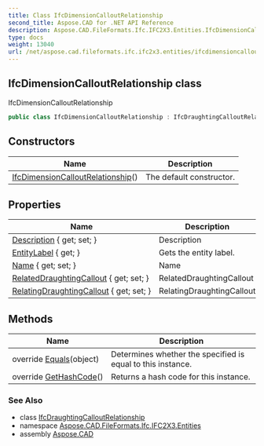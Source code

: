 ```yaml
---
title: Class IfcDimensionCalloutRelationship
second_title: Aspose.CAD for .NET API Reference
description: Aspose.CAD.FileFormats.Ifc.IFC2X3.Entities.IfcDimensionCalloutRelationship class. IfcDimensionCalloutRelationship
type: docs
weight: 13040
url: /net/aspose.cad.fileformats.ifc.ifc2x3.entities/ifcdimensioncalloutrelationship/
---
```

## IfcDimensionCalloutRelationship class

IfcDimensionCalloutRelationship

```csharp
public class IfcDimensionCalloutRelationship : IfcDraughtingCalloutRelationship
```

## Constructors

| Name | Description |
| --- | --- |
| [IfcDimensionCalloutRelationship](ifcdimensioncalloutrelationship/)() | The default constructor. |

## Properties

| Name | Description |
| --- | --- |
| [Description](../../aspose.cad.fileformats.ifc.ifc2x3.entities/ifcdraughtingcalloutrelationship/description/) { get; set; } | Description |
| [EntityLabel](../../aspose.cad.fileformats.ifc/ifcentity/entitylabel/) { get; } | Gets the entity label. |
| [Name](../../aspose.cad.fileformats.ifc.ifc2x3.entities/ifcdraughtingcalloutrelationship/name/) { get; set; } | Name |
| [RelatedDraughtingCallout](../../aspose.cad.fileformats.ifc.ifc2x3.entities/ifcdraughtingcalloutrelationship/relateddraughtingcallout/) { get; set; } | RelatedDraughtingCallout |
| [RelatingDraughtingCallout](../../aspose.cad.fileformats.ifc.ifc2x3.entities/ifcdraughtingcalloutrelationship/relatingdraughtingcallout/) { get; set; } | RelatingDraughtingCallout |

## Methods

| Name | Description |
| --- | --- |
| override [Equals](../../aspose.cad.fileformats.ifc/ifcentity/equals/)(object) | Determines whether the specified is equal to this instance. |
| override [GetHashCode](../../aspose.cad.fileformats.ifc/ifcentity/gethashcode/)() | Returns a hash code for this instance. |

### See Also

* class [IfcDraughtingCalloutRelationship](../ifcdraughtingcalloutrelationship/)
* namespace [Aspose.CAD.FileFormats.Ifc.IFC2X3.Entities](../../aspose.cad.fileformats.ifc.ifc2x3.entities/)
* assembly [Aspose.CAD](../../)


